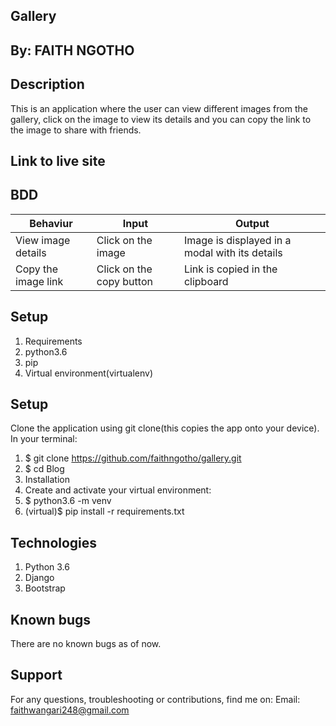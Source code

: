## Gallery

## By: FAITH NGOTHO

## Description
This is an application where the user can view different images from the gallery, click on the image to view its details and you can copy the link to the image to share with  friends.

## Link to live site


## BDD
|Behaviur	          |Input                    |	Output                                       |
|-------------------|-------------------------|----------------------------------------------|
|View image details	|Click on the image	      |Image is displayed in a modal with its details|
|Copy the image link| Click on the copy button|Link is copied in the clipboard               |

## Setup
1. Requirements
2. python3.6
3. pip
4. Virtual environment(virtualenv)
## Setup
Clone the application using git clone(this copies the app onto your device). In your terminal:

1. $ git clone https://github.com/faithngotho/gallery.git
2. $ cd Blog
3. Installation
4. Create and activate your virtual environment:
5. $ python3.6 -m venv
6. (virtual)$ pip install -r requirements.txt

## Technologies
1. Python 3.6
2. Django
3. Bootstrap

## Known bugs
There are no known bugs as of now.

## Support
For any questions, troubleshooting or contributions, find me on: Email: faithwangari248@gmail.com
